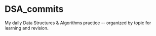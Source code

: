 # DSA_commits
My daily Data Structures &amp; Algorithms practice -- organized by topic for learning and revision.
